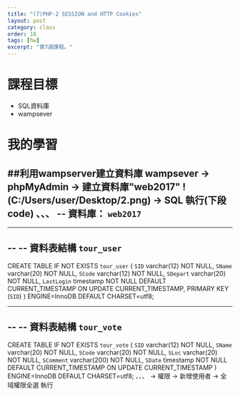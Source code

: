 ```yaml
---
title: "(7)PHP-2 SESSION and HTTP Cookies"
layout: post
category: class
order: 18
tags: [hw]
excerpt: "第7週課程。"
---
```



# 課程目標
- SQL資料庫
- wampsever

# 我的學習

##利用wampserver建立資料庫
wampsever → phpMyAdmin → 建立資料庫"web2017" 
!(C:/Users/user/Desktop/2.png)
→ SQL 執行(下段code)
、、、
-- 資料庫： `web2017`
--
-- --------------------------------------------------------
--
-- 資料表結構 `tour_user`
--
CREATE TABLE IF NOT EXISTS `tour_user` (
  `SID` varchar(12) NOT NULL,
  `SName` varchar(20) NOT NULL,
  `SCode` varchar(12) NOT NULL,
  `SDepart` varchar(20) NOT NULL,
  `LastLogin` timestamp NOT NULL DEFAULT CURRENT_TIMESTAMP ON UPDATE CURRENT_TIMESTAMP,
  PRIMARY KEY (`SID`)
) ENGINE=InnoDB DEFAULT CHARSET=utf8;
-- --------------------------------------------------------
--
-- 資料表結構 `tour_vote`
--
CREATE TABLE IF NOT EXISTS `tour_vote` (
  `SID` varchar(12) NOT NULL,
  `SName` varchar(20) NOT NULL,
  `SCode` varchar(20) NOT NULL,
  `SLoc` varchar(20) NOT NULL,
  `SComment` varchar(200) NOT NULL,
  `SDate` timestamp NOT NULL DEFAULT CURRENT_TIMESTAMP ON UPDATE CURRENT_TIMESTAMP
) ENGINE=InnoDB DEFAULT CHARSET=utf8;
、、、
→ 權限 → 新增使用者 → 全域權限全選 執行



[1]: https://github.com/        "GitHub"
[2]: https://pages.github.com/  "GitHub Pages"
[3]: https://jekyllrb.com/      "Jekyll"
[4]: http://markdown.tw         "Markdown文件"
[5]: http://dillinger.io/       "Dillinger"








